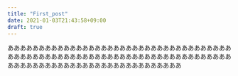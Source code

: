 ```yaml
---
title: "First_post"
date: 2021-01-03T21:43:58+09:00
draft: true
---
```


ああああああああああああああああああああああああああああああああああああああああああああああああああああああああああああああああああああああああああああああああああああああああああああああああああああ